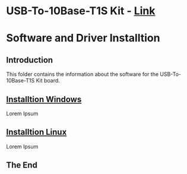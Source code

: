 **USB-To-10Base-T1S Kit** - [Link](https://)
====================================================

# Software and Driver Installtion

## Introduction
This folder contains the information about the software for the USB-To-10Base-T1S Kit board.

 ## [Installtion Windows](https://github.com/jpiwek/trustify/tree/master/software/example/win_install)

Lorem Ipsum

  ## [Installtion Linux](https://github.com/jpiwek/trustify/tree/master/software/example/linux_install)

Lorem Ipsum

## The End
